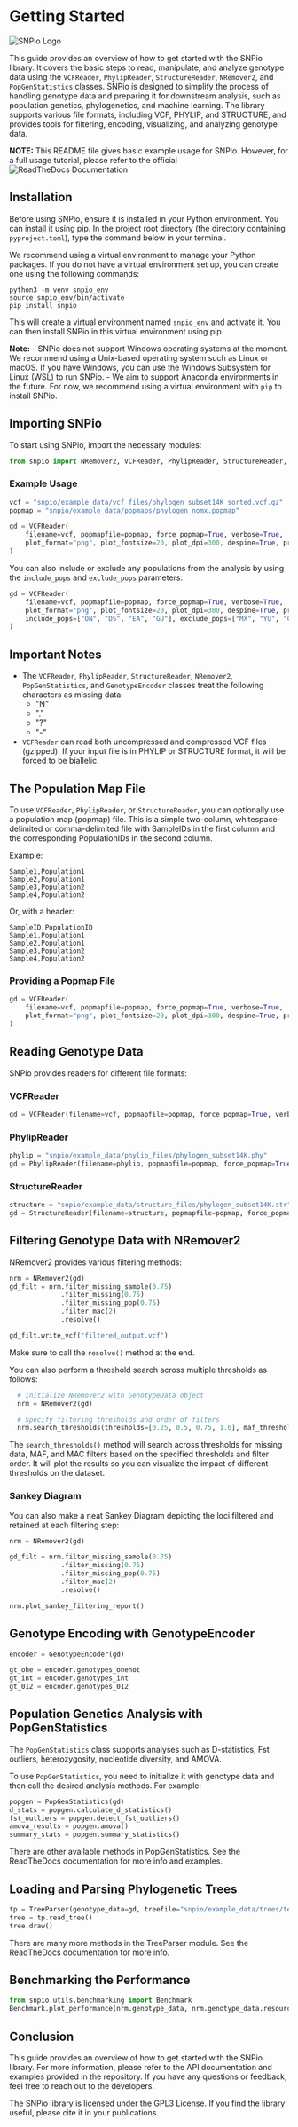 # Getting Started

![SNPio Logo](snpio/img/snpio_logo.png)

This guide provides an overview of how to get started with the SNPio library. It covers the basic steps to read, manipulate, and analyze genotype data using the `VCFReader`, `PhylipReader`, `StructureReader`, `NRemover2`, and `PopGenStatistics` classes. SNPio is designed to simplify the process of handling genotype data and preparing it for downstream analysis, such as population genetics, phylogenetics, and machine learning. The library supports various file formats, including VCF, PHYLIP, and STRUCTURE, and provides tools for filtering, encoding, visualizing, and analyzing genotype data.

**NOTE:** This README file gives basic example usage for SNPio. However, for a full usage tutorial, please refer to the official ![ReadTheDocs Documentation](https://snpio.readthedocs.io/en/stable/)

## Installation

Before using SNPio, ensure it is installed in your Python environment. You can install it using pip. In the project root directory (the directory containing `pyproject.toml`), type the command below in your terminal.

We recommend using a virtual environment to manage your Python packages. If you do not have a virtual environment set up, you can create one using the following commands:

```shell
python3 -m venv snpio_env
source snpio_env/bin/activate
pip install snpio
```

This will create a virtual environment named `snpio_env` and activate it. You can then install SNPio in this virtual environment using pip.

**Note:**
    - SNPio does not support Windows operating systems at the moment. We recommend using a Unix-based operating system such as Linux or macOS. If you have Windows, you can use the Windows Subsystem for Linux (WSL) to run SNPio.
    - We aim to support Anaconda environments in the future. For now, we recommend using a virtual environment with `pip` to install SNPio.

## Importing SNPio

To start using SNPio, import the necessary modules:

```python
from snpio import NRemover2, VCFReader, PhylipReader, StructureReader, Plotting, GenotypeEncoder, PopGenStatistics, TreeParser
```

### Example Usage

```python
vcf = "snpio/example_data/vcf_files/phylogen_subset14K_sorted.vcf.gz"
popmap = "snpio/example_data/popmaps/phylogen_nomx.popmap"

gd = VCFReader(
    filename=vcf, popmapfile=popmap, force_popmap=True, verbose=True,
    plot_format="png", plot_fontsize=20, plot_dpi=300, despine=True, prefix="snpio_example"
)
```

You can also include or exclude any populations from the analysis by using the `include_pops` and `exclude_pops` parameters:

```python
gd = VCFReader(
    filename=vcf, popmapfile=popmap, force_popmap=True, verbose=True,
    plot_format="png", plot_fontsize=20, plot_dpi=300, despine=True, prefix="snpio_example",
    include_pops=["ON", "DS", "EA", "GU"], exclude_pops=["MX", "YU", "CH"]
)
```

## Important Notes

- The `VCFReader`, `PhylipReader`, `StructureReader`, `NRemover2`, `PopGenStatistics`, and `GenotypeEncoder` classes treat the following characters as missing data:
  - "N"
  - "."
  - "?"
  - "-"
- `VCFReader` can read both uncompressed and compressed VCF files (gzipped). If your input file is in PHYLIP or STRUCTURE format, it will be forced to be biallelic.

## The Population Map File

To use `VCFReader`, `PhylipReader`, or `StructureReader`, you can optionally use a population map (popmap) file. This is a simple two-column, whitespace-delimited or comma-delimited file with SampleIDs in the first column and the corresponding PopulationIDs in the second column.

Example:

```none
Sample1,Population1
Sample2,Population1
Sample3,Population2
Sample4,Population2
```

Or, with a header:

```none
SampleID,PopulationID
Sample1,Population1
Sample2,Population1
Sample3,Population2
Sample4,Population2
```

### Providing a Popmap File

```python
gd = VCFReader(
    filename=vcf, popmapfile=popmap, force_popmap=True, verbose=True,
    plot_format="png", plot_fontsize=20, plot_dpi=300, despine=True, prefix="snpio_example"
)
```

## Reading Genotype Data

SNPio provides readers for different file formats:

### VCFReader

```python
gd = VCFReader(filename=vcf, popmapfile=popmap, force_popmap=True, verbose=True)
```

### PhylipReader

```python
phylip = "snpio/example_data/phylip_files/phylogen_subset14K.phy"
gd = PhylipReader(filename=phylip, popmapfile=popmap, force_popmap=True, verbose=True)
```

### StructureReader

```python
structure = "snpio/example_data/structure_files/phylogen_subset14K.str"
gd = StructureReader(filename=structure, popmapfile=popmap, force_popmap=True, verbose=True)
```

## Filtering Genotype Data with NRemover2

NRemover2 provides various filtering methods:

```python
nrm = NRemover2(gd)
gd_filt = nrm.filter_missing_sample(0.75)
             .filter_missing(0.75)
             .filter_missing_pop(0.75)
             .filter_mac(2)
             .resolve()

gd_filt.write_vcf("filtered_output.vcf")
```

Make sure to call the `resolve()` method at the end.

You can also perform a threshold search across multiple thresholds as follows:

```python
  # Initialize NRemover2 with GenotypeData object
  nrm = NRemover2(gd)

  # Specify filtering thresholds and order of filters
  nrm.search_thresholds(thresholds=[0.25, 0.5, 0.75, 1.0], maf_thresholds=[0.01, 0.05], mac_thresholds=[2, 5], filter_order=["filter_missing_sample", "filter_missing", "filter_missing_pop", "filter_mac", "filter_monomorphic", "filter_singletons", "filter_biallelic"])
```

The ``search_thresholds()`` method will search across thresholds for missing data, MAF, and MAC filters based on the specified thresholds and filter order. It will plot the results so you can visualize the impact of different thresholds on the dataset.

### Sankey Diagram

You can also make a neat Sankey Diagram depicting the loci filtered and retained at each filtering step:

```python
nrm = NRemover2(gd)

gd_filt = nrm.filter_missing_sample(0.75)
             .filter_missing(0.75)
             .filter_missing_pop(0.75)
             .filter_mac(2)
             .resolve()

nrm.plot_sankey_filtering_report()
```

## Genotype Encoding with GenotypeEncoder

```python
encoder = GenotypeEncoder(gd)

gt_ohe = encoder.genotypes_onehot
gt_int = encoder.genotypes_int
gt_012 = encoder.genotypes_012
```

## Population Genetics Analysis with PopGenStatistics

The `PopGenStatistics` class supports analyses such as D-statistics, Fst outliers, heterozygosity, nucleotide diversity, and AMOVA.

To use `PopGenStatistics`, you need to initialize it with genotype data and then call the desired analysis methods. For example:

```python
popgen = PopGenStatistics(gd)
d_stats = popgen.calculate_d_statistics()
fst_outliers = popgen.detect_fst_outliers()
amova_results = popgen.amova()
summary_stats = popgen.summary_statistics()

```

There are other available methods in PopGenStatistics. See the ReadTheDocs documentation for more info and examples.

## Loading and Parsing Phylogenetic Trees

```python
tp = TreeParser(genotype_data=gd, treefile="snpio/example_data/trees/test.tre")
tree = tp.read_tree()
tree.draw()
```

There are many more methods in the TreeParser module. See the ReadTheDocs documentation for more info.

## Benchmarking the Performance

```python
from snpio.utils.benchmarking import Benchmark
Benchmark.plot_performance(nrm.genotype_data, nrm.genotype_data.resource_data)
```

## Conclusion

This guide provides an overview of how to get started with the SNPio library. For more information, please refer to the API documentation and examples provided in the repository. If you have any questions or feedback, feel free to reach out to the developers.

The SNPio library is licensed under the GPL3 License. If you find the library useful, please cite it in your publications.
